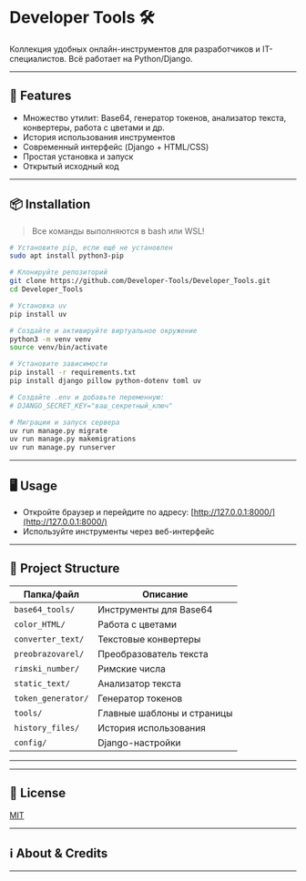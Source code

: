 # Developer Tools 🛠️


Коллекция удобных онлайн-инструментов для разработчиков и IT-специалистов. Всё работает на Python/Django.

---

## 🚀 Features

- Множество утилит: Base64, генератор токенов, анализатор текста, конвертеры, работа с цветами и др.
- История использования инструментов
- Современный интерфейс (Django + HTML/CSS)
- Простая установка и запуск
- Открытый исходный код

---

## 📦 Installation

> Все команды выполняются в bash или WSL!

```bash
# Установите pip, если ещё не установлен
sudo apt install python3-pip

# Клонируйте репозиторий
git clone https://github.com/Developer-Tools/Developer_Tools.git
cd Developer_Tools

# Установка uv
pip install uv

# Создайте и активируйте виртуальное окружение
python3 -m venv venv
source venv/bin/activate

# Установите зависимости
pip install -r requirements.txt
pip install django pillow python-dotenv toml uv

# Создайте .env и добавьте переменную:
# DJANGO_SECRET_KEY="ваш_секретный_ключ"

# Миграции и запуск сервера
uv run manage.py migrate
uv run manage.py makemigrations
uv run manage.py runserver
```

---

## 🖥️ Usage

- Откройте браузер и перейдите по адресу: [http://127.0.0.1:8000/](http://127.0.0.1:8000/)
- Используйте инструменты через веб-интерфейс

---

## 📁 Project Structure

| Папка/файл         | Описание                        |
|--------------------|----------------------------------|
| `base64_tools/`    | Инструменты для Base64           |
| `color_HTML/`      | Работа с цветами                 |
| `converter_text/`  | Текстовые конвертеры             |
| `preobrazovarel/`  | Преобразователь текста           |
| `rimski_number/`   | Римские числа                    |
| `static_text/`     | Анализатор текста                |
| `token_generator/` | Генератор токенов                |
| `tools/`           | Главные шаблоны и страницы       |
| `history_files/`   | История использования            |
| `config/`          | Django-настройки                 |

---


---

## 📜 License

[MIT](LICENSE)

---

## ℹ️ About & Credits



---


